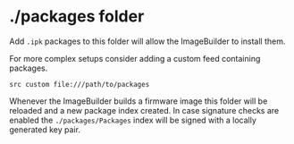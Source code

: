 # ./packages folder

Add `.ipk` packages to this folder will allow the ImageBuilder to install them.

For more complex setups consider adding a custom feed containing packages.

    src custom file:///path/to/packages

Whenever the ImageBuilder builds a firmware image this folder will be reloaded
and a new package index created. In case signature checks are enabled the
`./packages/Packages` index will be signed with a locally generated key pair.
